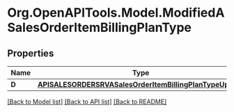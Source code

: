 # Org.OpenAPITools.Model.ModifiedASalesOrderItemBillingPlanType

## Properties

Name | Type | Description | Notes
------------ | ------------- | ------------- | -------------
**D** | [**APISALESORDERSRVASalesOrderItemBillingPlanTypeUpdate**](APISALESORDERSRVASalesOrderItemBillingPlanTypeUpdate.md) |  | [optional] 

[[Back to Model list]](../README.md#documentation-for-models) [[Back to API list]](../README.md#documentation-for-api-endpoints) [[Back to README]](../README.md)


